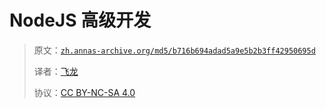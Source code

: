 # NodeJS 高级开发

> 原文：[`zh.annas-archive.org/md5/b716b694adad5a9e5b2b3ff42950695d`](https://zh.annas-archive.org/md5/b716b694adad5a9e5b2b3ff42950695d)
> 
> 译者：[飞龙](https://github.com/wizardforcel)
> 
> 协议：[CC BY-NC-SA 4.0](http://creativecommons.org/licenses/by-nc-sa/4.0/)